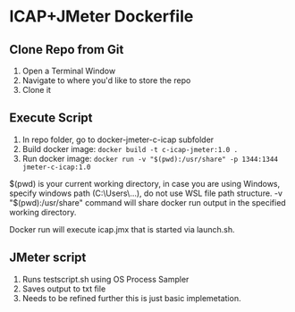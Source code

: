 # ICAP+JMeter Dockerfile
## Clone Repo from Git

1. Open a Terminal Window
2. Navigate to where you'd like to store the repo
3. Clone it

## Execute Script

1. In repo folder, go to docker-jmeter-c-icap subfolder
2. Build docker image: ```docker build -t c-icap-jmeter:1.0 . ```
3. Run docker image: ```docker run -v "$(pwd):/usr/share" -p 1344:1344 jmeter-c-icap:1.0```

$(pwd) is your current working directory, in case you are using Windows, specify windows path (C:\Users\...), do not use WSL file path structure.
-v "$(pwd):/usr/share" command will share docker run output in the specified working directory.

Docker run will execute icap.jmx that is started via launch.sh.

## JMeter script

1. Runs testscript.sh using OS Process Sampler
2. Saves output to txt file
3. Needs to be refined further this is just basic implemetation. 



